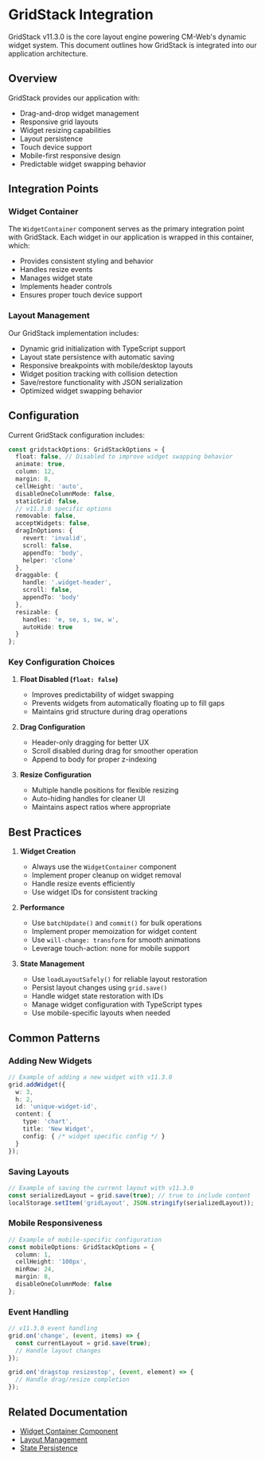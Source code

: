 # GridStack Integration

GridStack v11.3.0 is the core layout engine powering CM-Web's dynamic widget system. This document outlines how GridStack is integrated into our application architecture.

## Overview

GridStack provides our application with:
- Drag-and-drop widget management
- Responsive grid layouts
- Widget resizing capabilities
- Layout persistence
- Touch device support
- Mobile-first responsive design
- Predictable widget swapping behavior

## Integration Points

### Widget Container

The `WidgetContainer` component serves as the primary integration point with GridStack. Each widget in our application is wrapped in this container, which:
- Provides consistent styling and behavior
- Handles resize events
- Manages widget state
- Implements header controls
- Ensures proper touch device support

### Layout Management

Our GridStack implementation includes:
- Dynamic grid initialization with TypeScript support
- Layout state persistence with automatic saving
- Responsive breakpoints with mobile/desktop layouts
- Widget position tracking with collision detection
- Save/restore functionality with JSON serialization
- Optimized widget swapping behavior

## Configuration

Current GridStack configuration includes:
```typescript
const gridstackOptions: GridStackOptions = {
  float: false, // Disabled to improve widget swapping behavior
  animate: true,
  column: 12,
  margin: 8,
  cellHeight: 'auto',
  disableOneColumnMode: false,
  staticGrid: false,
  // v11.3.0 specific options
  removable: false,
  acceptWidgets: false,
  dragInOptions: { 
    revert: 'invalid', 
    scroll: false, 
    appendTo: 'body', 
    helper: 'clone' 
  },
  draggable: {
    handle: '.widget-header',
    scroll: false,
    appendTo: 'body'
  },
  resizable: {
    handles: 'e, se, s, sw, w',
    autoHide: true
  }
};
```

### Key Configuration Choices

1. **Float Disabled (`float: false`)**
   - Improves predictability of widget swapping
   - Prevents widgets from automatically floating up to fill gaps
   - Maintains grid structure during drag operations

2. **Drag Configuration**
   - Header-only dragging for better UX
   - Scroll disabled during drag for smoother operation
   - Append to body for proper z-indexing

3. **Resize Configuration**
   - Multiple handle positions for flexible resizing
   - Auto-hiding handles for cleaner UI
   - Maintains aspect ratios where appropriate

## Best Practices

1. **Widget Creation**
   - Always use the `WidgetContainer` component
   - Implement proper cleanup on widget removal
   - Handle resize events efficiently
   - Use widget IDs for consistent tracking

2. **Performance**
   - Use `batchUpdate()` and `commit()` for bulk operations
   - Implement proper memoization for widget content
   - Use `will-change: transform` for smooth animations
   - Leverage touch-action: none for mobile support

3. **State Management**
   - Use `loadLayoutSafely()` for reliable layout restoration
   - Persist layout changes using `grid.save()`
   - Handle widget state restoration with IDs
   - Manage widget configuration with TypeScript types
   - Use mobile-specific layouts when needed

## Common Patterns

### Adding New Widgets
```typescript
// Example of adding a new widget with v11.3.0
grid.addWidget({
  w: 3,
  h: 2,
  id: 'unique-widget-id',
  content: {
    type: 'chart',
    title: 'New Widget',
    config: { /* widget specific config */ }
  }
});
```

### Saving Layouts
```typescript
// Example of saving the current layout with v11.3.0
const serializedLayout = grid.save(true); // true to include content
localStorage.setItem('gridLayout', JSON.stringify(serializedLayout));
```

### Mobile Responsiveness
```typescript
// Example of mobile-specific configuration
const mobileOptions: GridStackOptions = {
  column: 1,
  cellHeight: '100px',
  minRow: 24,
  margin: 8,
  disableOneColumnMode: false
};
```

### Event Handling
```typescript
// v11.3.0 event handling
grid.on('change', (event, items) => {
  const currentLayout = grid.save(true);
  // Handle layout changes
});

grid.on('dragstop resizestop', (event, element) => {
  // Handle drag/resize completion
});
```

## Related Documentation
- [Widget Container Component](../components/ui/widget-container.md)
- [Layout Management](../architecture/layout-management.md)
- [State Persistence](../architecture/state-management.md) 
